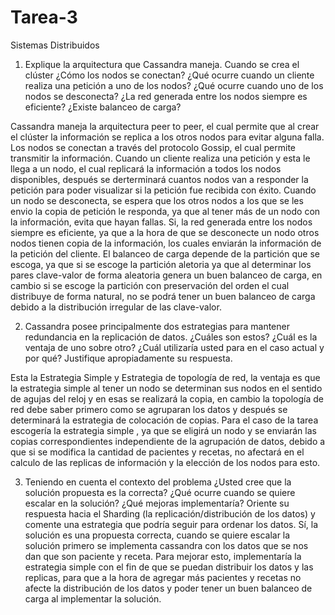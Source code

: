 # Tarea-3
Sistemas Distribuidos







1. Explique la arquitectura que Cassandra maneja. Cuando se crea el clúster ¿Cómo los nodos se conectan? ¿Qué
ocurre cuando un cliente realiza una petición a uno de los nodos? ¿Qué ocurre cuando uno de los nodos se desconecta?
¿La red generada entre los nodos siempre es eficiente? ¿Existe balanceo de carga?

Cassandra maneja la arquitectura peer to peer, el cual permite que al crear el clúster la información se replica a los otros nodos para evitar alguna falla. Los nodos se conectan a través del protocolo Gossip, el cual permite transmitir la información.
Cuando un cliente realiza una petición y esta le llega a un nodo, el cual replicará la información a todos los nodos disponibles, después se derterminará cuantos nodos van a responder la petición para poder visualizar si la petición fue recibida con éxito.
Cuando un nodo se desconecta, se espera que los otros nodos a los que se les envio la copia de petición le responda, ya que al tener más de un nodo con la información, evita que hayan fallas.
Si, la red generada entre los nodos siempre es eficiente, ya que a la hora de que se desconecte un nodo otros nodos tienen copia de la información, los cuales enviarán la información de la petición del cliente.
El balanceo de carga depende de la partición que se escoga, ya que si se escoge la partición aletoria ya que al determinar los pares clave-valor de forma aleatoria genera un buen balanceo de carga, en cambio si se escoge la partición con preservación del orden el cual distribuye de forma natural, no se podrá tener un buen balanceo de carga debido a la distribución irregular de las clave-valor.


2. Cassandra posee principalmente dos estrategias para mantener redundancia en la replicación de datos. ¿Cuáles son
estos? ¿Cuál es la ventaja de uno sobre otro? ¿Cuál utilizaría usted para en el caso actual y por qué? Justifique
apropiadamente su respuesta.

Esta la Estrategia Simple y Estrategia de topología de red, la ventaja es que la estrategia simple al tener un nodo se determinan sus nodos en el sentido de agujas del reloj y en esas se realizará la copia, en cambio la topología de red debe saber primero como se agruparan los datos y después se determinará la estrategia de colocación de copias. Para el caso de la tarea escogería la estrategia simple , ya que se eligirá un nodo y se enviarán las copias correspondientes independiente de la agrupación de datos, debido a que si se modifica la cantidad de pacientes y recetas, no afectará en el calculo de las replicas de información y la elección de los nodos para esto.

3. Teniendo en cuenta el contexto del problema ¿Usted cree que la solución propuesta es la correcta? ¿Qué ocurre
cuando se quiere escalar en la solución? ¿Qué mejoras implementaría? Oriente su respuesta hacia el Sharding (la
replicación/distribución de los datos) y comente una estrategia que podría seguir para ordenar los datos.
Sí, la solución es una propuesta correcta, cuando se quiere escalar la solución primero se implementa cassandra con los datos que se nos dan que son paciente y receta. Para mejorar esto, implementaría la estrategia simple con el fin de que se puedan distribuir los datos y las replicas, para que a la hora de agregar más pacientes y recetas no afecte la distribución de los datos y poder tener un buen balanceo de carga al implementar la solución.
